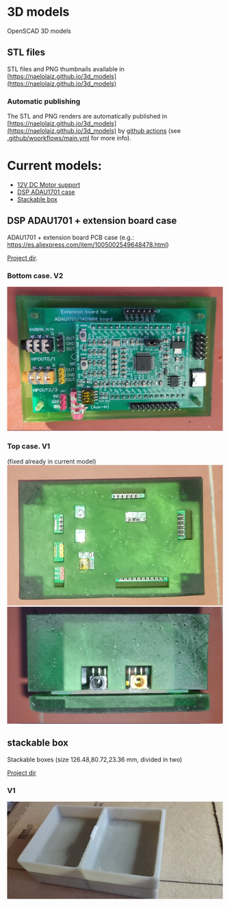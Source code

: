 # 3D models
OpenSCAD 3D models 
## STL files 
STL files and PNG thumbnails available in [https://naelolaiz.github.io/3d_models](https://naelolaiz.github.io/3d_models)
### Automatic publishing
The STL and PNG renders are automatically published in [https://naelolaiz.github.io/3d_models](https://naelolaiz.github.io/3d_models) by [github actions](https://github.com/naelolaiz/3d_models/actions) (see [.github/woorkflows/main.yml](.github/workflows/main.yml) for more info).

# Current models:
 - [12V DC Motor support](DC_Motor_support)
 - [DSP ADAU1701 case](#dsp-adau1701--extension-board-case)
 - [Stackable box](#stackable-box)

## DSP ADAU1701 + extension board case
ADAU1701 + extension board PCB case (e.g.: https://es.aliexpress.com/item/1005002549648478.html)

[Project dir](DSP_ADAU1701_case).

### Bottom case. V2
![Bottom case V2](DSP_ADAU1701_case/pictures/bottom_case_v2.jpg)
### Top case. V1
(fixed already in current model)
![Top case V1 - top view](DSP_ADAU1701_case/pictures/top_case_v1_top_view.jpg)
![Top case V1 - side view](DSP_ADAU1701_case/pictures/top_case_v1_side_view.jpg)

## stackable box
Stackable boxes (size 126.48,80.72,23.36 mm, divided in two)

[Project dir](stackable_box)

### V1
![V1](stackable_box/pictures/2_boxes_v1.jpg)

